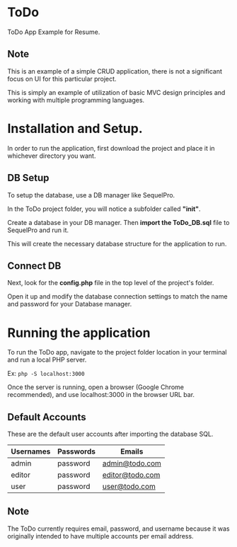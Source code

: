 # ToDo
ToDo App Example for Resume.

## Note
This is an example of a simple CRUD application, there is not a significant focus on UI for this particular project. 

This is simply an example of utilization of basic MVC design principles and working with multiple programming languages.

# Installation and Setup.
In order to run the application, first download the project and place it in whichever directory you want.

## DB Setup
To setup the database, use a DB manager like SequelPro. 

In the ToDo project folder, you will notice a subfolder called **"init"**. 

Create a database in your DB manager. Then **import the ToDo_DB.sql** file to SequelPro and run it. 

This will create the necessary database structure for the application to run.

## Connect DB
Next, look for the **config.php** file in the top level of the project's folder. 

Open it up and modify the database connection settings to match the name and password for your Database manager.
 
# Running the application
To run the ToDo app, navigate to the project folder location in your terminal and run a local PHP server. 

Ex: `php -S localhost:3000`

Once the server is running, open a browser (Google Chrome recommended), and use localhost:3000 in the browser URL bar.

## Default Accounts
These are the default user accounts after importing the database SQL.

Usernames | Passwords | Emails
--------- | --------- | ------
admin | password | admin@todo.com
editor | password | editor@todo.com
user | password | user@todo.com


## Note
The ToDo currently requires email, password, and username because it was originally intended to have multiple accounts per email address.

